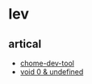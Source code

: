 # lev



## artical
  - [chome-dev-tool](src/article/chrome-dev-tool/pause-on-error.md)
  - [void 0 & undefined](src/article/void0&undefined.md)